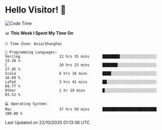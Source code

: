 # Hello Visitor! 👋

<!--START_SECTION:waka-->
![Code Time](http://img.shields.io/badge/Code%20Time-623%20hrs%2045%20mins-blue)

📊 **This Week I Spent My Time On** 

```text
🕑︎ Time Zone: Asia/Shanghai

💬 Programming Languages: 
Verilog                  12 hrs 35 mins      ████████░░░░░░░░░░░░░░░░░   33.28 % 
C                        10 hrs 23 mins      ███████░░░░░░░░░░░░░░░░░░   27.45 % 
Scala                    6 hrs 18 mins       ████░░░░░░░░░░░░░░░░░░░░░   16.69 % 
LaTeX                    3 hrs 41 mins       ██░░░░░░░░░░░░░░░░░░░░░░░   09.77 % 
Other                    1 hr 19 mins        █░░░░░░░░░░░░░░░░░░░░░░░░   03.52 % 

💻 Operating System: 
Mac                      37 hrs 50 mins      █████████████████████████   100.00 % 
```


 Last Updated on 22/10/2025 01:13:38 UTC
<!--END_SECTION:waka-->

